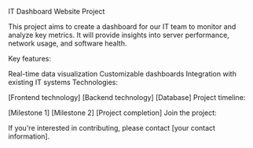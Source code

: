IT Dashboard Website Project

This project aims to create a dashboard for our IT team to monitor and analyze key metrics. It will provide insights into server performance, network usage, and software health.

Key features:

Real-time data visualization
Customizable dashboards
Integration with existing IT systems
Technologies:

[Frontend technology]
[Backend technology]
[Database]
Project timeline:

[Milestone 1]
[Milestone 2]
[Project completion]
Join the project:

If you're interested in contributing, please contact [your contact information].
